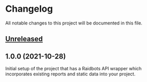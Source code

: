 # Changelog
All notable changes to this project will be documented in this file.

## [Unreleased](https://github.com/logiek/raidbots-api/compare/1.0.0...master)

## 1.0.0 (2021-10-28)

Initial setup of the project that has a Raidbots API wrapper which incorporates existing reports and static data into your project.
